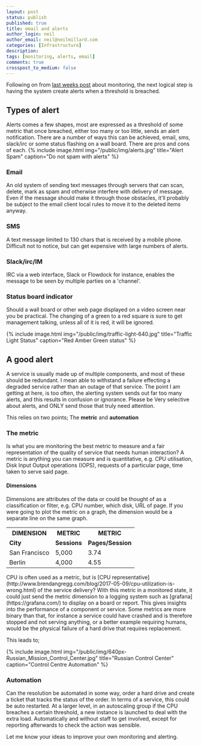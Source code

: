 ```yaml
---
layout: post
status: publish
published: true
title: email and alerts
author_login: neil
author_email: neil@neilmillard.com
categories: [Infrastructure]
description:
tags: [monitoring, alerts, email]
comments: true
crosspost_to_medium: false
---
```

Following on from [last weeks post](/2017/05/07/monitoring.html) about monitoring, the next logical step is having the system create alerts when a threshold is breached.

## Types of alert
Alerts comes a few shapes, most are expressed as a threshold of some metric that once breached, either too many or too little, sends an alert notification. There are a number of ways this can be achieved, email, sms, slack/irc or some status flashing on a wall board. There are pros and cons of each.
{% include image.html
      img="/public/img/alerts.jpg"
      title="Alert Spam"
      caption="Do not spam with alerts" %}
### Email
An old system of sending text messages through servers that can scan, delete, mark as spam and otherwise interfere with delivery of message.
Even if the message should make it through those obstacles, it'll probably be subject to the email client local rules to move it to the deleted items anyway.
### SMS
A text message limited to 130 chars that is received by a mobile phone. Difficult not to notice, but can get expensive with large numbers of alerts.
### Slack/irc/IM
IRC via a web interface, Slack or Flowdock for instance, enables the message to be seen by multiple parties on a 'channel'.
### Status board indicator
Should a wall board or other web page displayed on a video screen near you be practical. The changing of a green to a red square is sure to get management talking, unless all of it is red, it will be ignored.

{% include image.html
      img="/public/img/traffic-light-640.jpg"
      title="Traffic Light Status"
      caption="Red Amber Green status" %}
## A good alert
A service is usually made up of multiple components, and most of these should be redundant. I mean able to withstand a failure effecting a degraded service rather than an outage of that service.
The point I am getting at here, is too often, the alerting system sends out far too many alerts, and this results in confusion or ignorance. Please be Very selective about alerts, and ONLY send those that truly need attention.

This relies on two points; The **metric** and **automation**

### The metric
Is what you are monitoring the best metric to measure and a fair representation of the quality of service that needs human interaction?
A metric is anything you can measure and is quantitative, e.g. CPU utilisation, Disk Input Output operations (IOPS), requests of a particular page, time taken to serve said page.
#### Dimensions
Dimensions are attributes of the data or could be thought of as a classification or filter, e.g. CPU number, which disk, URL of page.
If you were going to plot the metric on a graph, the dimension would be a separate line on the same graph.
<table class="nice-table wide">
  <tbody>
    <tr>
      <th>
        DIMENSION</th>
      <th>
        METRIC</th>
      <th>
        METRIC</th>
    </tr>
    <tr>
      <td>
        <strong>City</strong></td>
      <td>
        <strong>Sessions</strong></td>
      <td>
        <strong>Pages/Session</strong></td>
    </tr>
    <tr>
      <td>
        San Francisco</td>
      <td>
        5,000</td>
      <td>
        3.74</td>
    </tr>
    <tr>
      <td>
        Berlin</td>
      <td>
        4,000</td>
      <td>
        4.55</td>
    </tr>
  </tbody>
</table>
CPU is often used as a metric, but is [CPU representative](http://www.brendangregg.com/blog/2017-05-09/cpu-utilization-is-wrong.html) of the service delivery?
With this metric in a monitored state, it could just send the metric dimension to a logging system such as [grafana](https://grafana.com/) to display on a board or report. This gives insights into the performance of a component or service.
Some metrics are more binary than that, for instance a service could have crashed and is therefore stopped and not serving anything, or a better example requiring humans, would be the physical failure of a hard drive that requires replacement.

This leads to;

{% include image.html
      img="/public/img/640px-Russian_Mission_Control_Center.jpg"
      title="Russian Control Center"
      caption="Control Centre Automation" %}
### Automation
Can the resolution be automated in some way, order a hard drive and create a ticket that tracks the status of the order.
In terms of a service, this could be auto restarted. At a larger level, in an autoscaling group if the CPU breaches a certain threshold, a new instance is launched to deal with the extra load. Automatically and without staff to get involved, except for reporting afterwards to check the action was sensible.

Let me know your ideas to improve your own monitoring and alerting.


